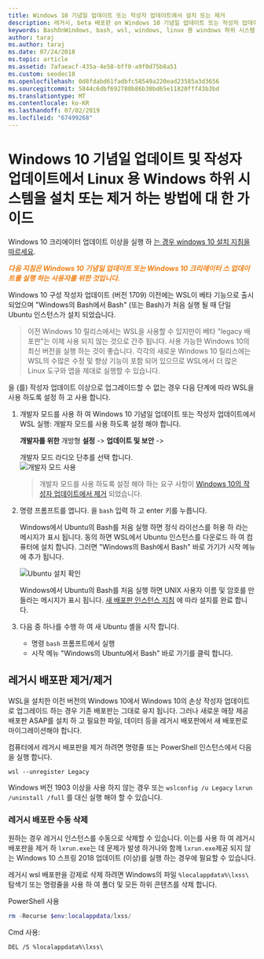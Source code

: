 ```yaml
---
title: Windows 10 기념일 업데이트 또는 작성자 업데이트에서 설치 또는 제거
description: 레거시, beta 배포판 on Windows 10 기념일 업데이트 또는 작성자 업데이트에 대 한 설치 및 설치 취소 지침
keywords: BashOnWindows, bash, wsl, windows, linux 용 windows 하위 시스템, windowssubsystem, ubuntu, debian, suse, windows 10, 레거시, 베타, 설치, 제거, 제거, 설치 취소, 삭제, 사용 되지 않음
author: taraj
ms.author: taraj
ms.date: 07/24/2018
ms.topic: article
ms.assetid: 7afaeacf-435a-4e58-bff0-a9f0d75b8a51
ms.custom: seodec18
ms.openlocfilehash: 0d8fdabd61fadbfc58549a220ead23585a3d3656
ms.sourcegitcommit: 5844c6dbf692780b86b30bd65e11820fff43b3bd
ms.translationtype: MT
ms.contentlocale: ko-KR
ms.lasthandoff: 07/02/2019
ms.locfileid: "67499268"
---
```

# <a name="guide-to-install-or-uninstall-windows-subsystem-for-linux-on-windows-10-anniversary-update-and-creators-update"></a>Windows 10 기념일 업데이트 및 작성자 업데이트에서 Linux 용 Windows 하위 시스템을 설치 또는 제거 하는 방법에 대 한 가이드 

Windows 10 크리에이터 업데이트 이상을 실행 하 [는 경우 windows 10 설치 지침을 따르세요](install-win10.md).

<strong><em><span style="color: #f28014">다음 지침은 Windows 10 기념일 업데이트 또는 Windows 10 크리에이터 스 업데이트를 실행 하는 사용자를 위한 것입니다.</span></em></strong>

Windows 10 구성 작성자 업데이트 (버전 1709) 이전에는 WSL이 베타 기능으로 출시 되었으며 "Windows의 Bash에서 Bash" (또는 Bash)가 처음 실행 될 때 단일 Ubuntu 인스턴스가 설치 되었습니다.

> 이전 Windows 10 릴리스에서는 WSL을 사용할 수 있지만이 베타 "legacy 배포판"는 이제 사용 되지 않는 것으로 간주 됩니다. 사용 가능한 Windows 10의 최신 버전을 실행 하는 것이 좋습니다. 각각의 새로운 Windows 10 릴리스에는 WSL의 수많은 수정 및 향상 기능이 포함 되어 있으므로 WSL에서 더 많은 Linux 도구와 앱을 제대로 실행할 수 있습니다.

을 (를) 작성자 업데이트 이상으로 업그레이드할 수 없는 경우 다음 단계에 따라 WSL을 사용 하도록 설정 하 고 사용 합니다.

1. 개발자 모드를 사용 하 여 Windows 10 기념일 업데이트 또는 작성자 업데이트에서 WSL 실행: 개발자 모드를 사용 하도록 설정 해야 합니다.

    **개발자를 위한** 개방형 **설정** -> **업데이트 및 보안** -> 

    개발자 모드 라디오 단추를 선택 합니다.  
    ![개발자 모드 사용](media/updateAndSecurity.png)

    > 개발자 모드를 사용 하도록 설정 해야 하는 요구 사항이 [Windows 10의 작성자 업데이트에서 제거](https://blogs.msdn.microsoft.com/commandline/2017/06/08/developer-mode-no-longer-required-for-windows-subsystem-for-linux/) 되었습니다.

1. 명령 프롬프트를 엽니다.  을 `bash` 입력 하 고 enter 키를 누릅니다.

    Windows에서 Ubuntu의 Bash를 처음 실행 하면 정식 라이선스를 허용 하 라는 메시지가 표시 됩니다. 동의 하면 WSL에서 Ubuntu 인스턴스를 다운로드 하 여 컴퓨터에 설치 합니다. 그러면 "Windows의 Bash에서 Bash" 바로 가기가 시작 메뉴에 추가 됩니다.

    ![Ubuntu 설치 확인](media/bashShellInstall.png)

    Windows에서 Ubuntu의 Bash를 처음 실행 하면 UNIX 사용자 이름 및 암호를 만들라는 메시지가 표시 됩니다. [새 배포판 인스턴스 지침](initialize-distro.md) 에 따라 설치를 완료 합니다.

1. 다음 중 하나를 수행 하 여 새 Ubuntu 셸을 시작 합니다.
    * 명령 `bash` 프롬프트에서 실행
    * 시작 메뉴 "Windows의 Ubuntu에서 Bash" 바로 가기를 클릭 합니다.

    
## <a name="uninstallingremoving-the-legacy-distro"></a>레거시 배포판 제거/제거
WSL을 설치한 이전 버전의 Windows 10에서 Windows 10의 손상 작성자 업데이트로 업그레이드 하는 경우 기존 배포판는 그대로 유지 됩니다. 그러나 새로운 매장 제공 배포판 ASAP를 설치 하 고 필요한 파일, 데이터 등을 레거시 배포판에서 새 배포판로 마이그레이션해야 합니다.

컴퓨터에서 레거시 배포판을 제거 하려면 명령줄 또는 PowerShell 인스턴스에서 다음을 실행 합니다.

```console
wsl --unregister Legacy
```

Windows 버전 1903 이상을 사용 하지 않는 경우 또는 `wslconfig /u Legacy` `lxrun /uninstall /full` 를 대신 실행 해야 할 수 있습니다. 

### <a name="manually-deleting-the-legacy-distro"></a>레거시 배포판 수동 삭제
원하는 경우 레거시 인스턴스를 수동으로 삭제할 수 있습니다. 이는를 사용 하 여 레거시 배포판을 제거 하 `lxrun.exe`는 데 문제가 발생 하거나와 함께 `lxrun.exe`제공 되지 않는 Windows 10 스프링 2018 업데이트 (이상)를 실행 하는 경우에 필요할 수 있습니다.

레거시 wsl 배포판을 강제로 삭제 하려면 Windows의 파일 `%localappdata%\lxss\` 탐색기 또는 명령줄을 사용 하 여 폴더 및 모든 하위 콘텐츠를 삭제 합니다.

PowerShell 사용
```powershell
rm -Recurse $env:localappdata/lxss/
```

Cmd 사용:
```console
DEL /S %localappdata%\lxss\
```
